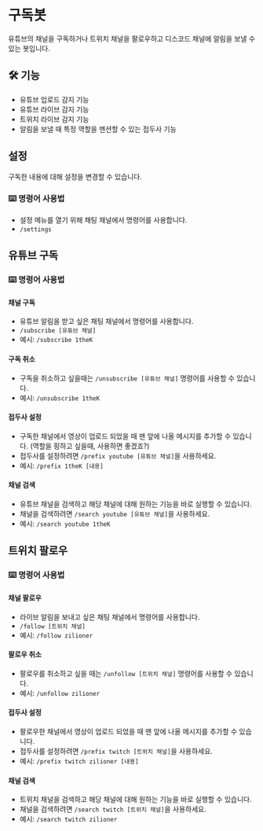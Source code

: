 # 구독봇
유튜브의 채널을 구독하거나 트위치 채널을 팔로우하고  디스코드 채널에 알림을 보낼 수 있는 봇입니다.

## 🛠️ 기능

- 유튜브 업로드 감지 기능
- 유튜브 라이브 감지 기능
- 트위치 라이브 감지 기능
- 알림을 보낼 때 특정 역할을 멘션할 수 있는 접두사 기능

## 설정
구독한 내용에 대해 설정을 변경할 수 있습니다.

### ⌨️ 명령어 사용법
- 설정 메뉴를 열기 위해 채팅 채널에서 명령어를 사용합니다.
- ``/settings``

## 유튜브 구독

### ⌨️ 명령어 사용법

#### 채널 구독

- 유튜브 알림을 받고 싶은 채팅 채널에서 명령어를 사용합니다.
- ``/subscribe [유튜브 채널]``
- 예시: ``/subscribe 1theK``

#### 구독 취소

- 구독을 취소하고 싶을때는 ``/unsubscribe [유튜브 채널]`` 명령어를 사용할 수 있습니다.
- 예시: ``/unsubscribe 1theK``

#### 접두사 설정

-  구독한 채널에서 영상이 업로드 되었을 때 맨 앞에 나올 메시지를 추가할 수 있습니다.  (역할을 핑하고 싶을때, 사용하면 좋겠죠?)
-  접두사를 설정하려면 ``/prefix youtube [유튜브 채널]``을 사용하세요.
-  예시: ``/prefix 1theK [내용]``

#### 채널 검색

-  유튜브 채널을 검색하고 해당 채널에 대해 원하는 기능을 바로 실행할 수 있습니다.
-  채널을 검색하려면 ``/search youtube [유튜브 채널]``을 사용하세요.
-  예시: ``/search youtube 1theK``

## 트위치 팔로우

### ⌨️ 명령어 사용법

#### 채널 팔로우

- 라이브 알림을 보내고 싶은 채팅 채널에서 명령어를 사용합니다.
- ``/follow [트위치 채널]``
- 예시: ``/follow zilioner``

#### 팔로우 취소

- 팔로우를 취소하고 싶을 때는 ``/unfollow [트위치 채널]`` 명령어를 사용할 수 있습니다.
- 예시: ``/unfollow zilioner``

#### 접두사 설정

-  팔로우한 채널에서 영상이 업로드 되었을 때 맨 앞에 나올 메시지를 추가할 수 있습니다.
-  접두사를 설정하려면 ``/prefix twitch [트위치 채널]``을 사용하세요.
-  예시: ``/prefix twitch zilioner [내용]``

#### 채널 검색

-  트위치 채널을 검색하고 해당 채널에 대해 원하는 기능을 바로 실행할 수 있습니다.
-  채널을 검색하려면 ``/search twitch [트위치 채널]``을 사용하세요.
-  예시: ``/search twitch zilioner``
